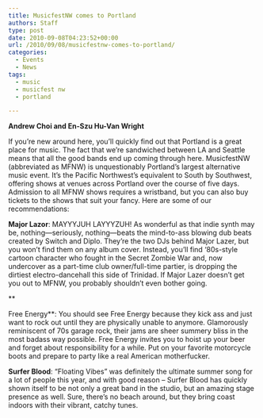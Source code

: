 ```yaml
---
title: MusicfestNW comes to Portland
authors: Staff
type: post
date: 2010-09-08T04:23:52+00:00
url: /2010/09/08/musicfestnw-comes-to-portland/
categories:
  - Events
  - News
tags:
  - music
  - musicfest nw
  - portland

---
```

**Andrew Choi and En-Szu Hu-Van Wright**

If you’re new around here, you’ll quickly find out that Portland is a great place for music. The fact that we’re sandwiched between LA and Seattle means that all the good bands end up coming through here. MusicfestNW (abbreviated as MFNW) is unquestionably Portland’s largest alternative music event. It’s the Pacific Northwest’s equivalent to South by Southwest, offering shows at venues across Portland over the course of five days. Admission to all MFNW shows requires a wristband, but you can also buy tickets to the shows that suit your fancy. Here are some of our recommendations:

**Major Lazor**: MAYYYJUH LAYYYZUH! As wonderful as that indie synth may be, nothing—seriously, nothing—beats the mind-to-ass blowing dub beats created by Switch and Diplo. They’re the two DJs behind Major Lazer, but you won’t find them on any album cover. Instead, you’ll find ‘80s-style cartoon character who fought in the Secret Zombie War and, now undercover as a part-time club owner/full-time partier, is dropping the dirtiest electro-dancehall this side of Trinidad. If Major Lazer doesn’t get you out to MFNW, you probably shouldn’t even bother going.
  
**
  
Free Energy**: You should see Free Energy because they kick ass and just want to rock out until they are physically unable to anymore. Glamorously reminiscent of 70s garage rock, their jams are sheer summery bliss in the most badass way possible. Free Energy invites you to hoist up your beer and forget about responsibility for a while. Put on your favorite motorcycle boots and prepare to party like a real American motherfucker.

**Surfer Blood**: “Floating Vibes” was definitely the ultimate summer song for a lot of people this year, and with good reason – Surfer Blood has quickly shown itself to be not only a great band in the studio, but an amazing stage presence as well. Sure, there’s no beach around, but they bring coast indoors with their vibrant, catchy tunes.